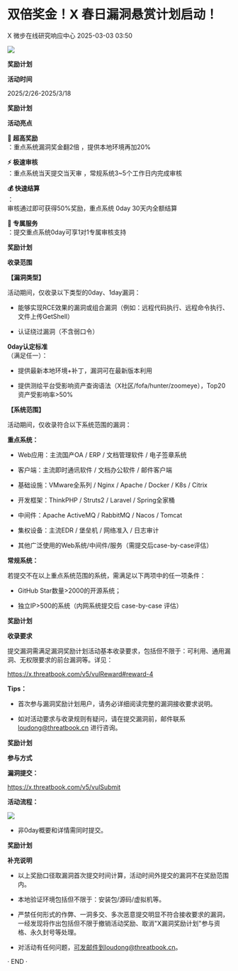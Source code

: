 #  双倍奖金！X 春日漏洞悬赏计划启动！   
X  微步在线研究响应中心   2025-03-03 03:50  
  
![](https://mmbiz.qpic.cn/mmbiz_png/fFyp1gWjicMJUC4a8aPfSM0RwB83uTeIqYzf3D2RMlyiaFkib8BGY4oNjkhoUu9tn2sOPfPvwlZQQJsAgic0tcqoxQ/640?wx_fmt=png&from=appmsg "")  
  
**奖励计划**  
  
**活动时间**  
  
2025/2/26-2025/3/18  
  
  
**奖励计划**  
  
**活动亮点**  
  
**🎯 超高奖励**  
：重点系统漏洞奖金翻2倍 ，提供本地环境再加20%  
  
**⚡ 极速审核**  
：重点系统当天提交当天审 ，常规系统3~5个工作日内完成审核  
  
**💰 快速结算**  
：  
审核通过即可获得50%奖励，重点系统 0day 30天内全额结算  
  
**👥 专属服务**  
：提交重点系统0day可享1对1专属审核支持  
  
  
**奖励计划**  
  
**收录范围**  
  
**【漏洞类型】**  
  
活动期间，仅收录以下类型的0day、1day漏洞：  
- 能够实现RCE效果的漏洞或组合漏洞（例如：远程代码执行、远程命令执行、文件上传GetShell）  
  
- 认证绕过漏洞（不含弱口令）  
  
**0day认定标准**  
（满足任一）：  
- 提供最新本地环境+补丁，漏洞可在最新版本利用  
  
- 提供测绘平台受影响资产查询语法（X社区/fofa/hunter/zoomeye），Top20资产受影响率>50%  
  
**【系统范围】**  
  
活动期间，仅收录符合以下系统范围的漏洞：  
  
**重点系统：**  
- Web应用：主流国产OA / ERP / 文档管理软件 / 电子签章系统  
  
- 客户端：主流即时通讯软件 / 文档办公软件 / 邮件客户端  
  
- 基础设施：VMware全系列 / Nginx / Apache / Docker / K8s / Citrix  
  
- 开发框架：ThinkPHP / Struts2 / Laravel / Spring全家桶  
  
- 中间件：Apache ActiveMQ / RabbitMQ / Nacos / Tomcat  
  
- 集权设备：主流EDR / 堡垒机 / 网络准入 / 日志审计  
  
- 其他广泛使用的Web系统/中间件/服务（需提交后case-by-case评估）  
  
**常规系统：**  
  
若提交不在以上重点系统范围的系统，需满足以下两项中的任一项条件：  
- GitHub Star数量>2000的开源系统；  
  
- 独立IP>500的系统（内网系统提交后 case-by-case 评估）  
  
  
  
  
**奖励计划**  
  
**收录要求**  
  
提交漏洞需满足漏洞奖励计划活动基本收录要求，包括但不限于：可利用、通用漏洞、无权限要求的前台漏洞等。详见：  
  
https://x.threatbook.com/v5/vulReward#reward-4  
  
  
**Tips：**  
- 首次参与漏洞奖励计划用户，请务必详细阅读完整的漏洞接收要求说明。  
  
- 如对活动要求与收录规则有疑问，请在提交漏洞前，邮件联系 loudong@threatbook.cn 进行咨询。  
  
  
  
  
**奖励计划**  
  
**参与方式**  
  
**漏洞提交：**  
  
https://x.threatbook.com/v5/vulSubmit  
  
**活动流程：**  
  
![](https://mmbiz.qpic.cn/mmbiz_png/fFyp1gWjicMJUC4a8aPfSM0RwB83uTeIqDLicIkkhMwbylnjsyMpYia5icBAePxCHuguCUYGceo6DsKhdOGUaibmlaA/640?wx_fmt=png&from=appmsg "")  
  
* 非0day概要和详情需同时提交。  
  
  
  
**奖励计划**  
  
**补充说明**  
  
- 以上奖励口径取漏洞首次提交时间计算，活动时间外提交的漏洞不在奖励范围内。  
  
- 本地验证环境包括但不限于：安装包/源码/虚拟机等。  
  
- 严禁任何形式的作弊、一洞多交、多次恶意提交明显不符合接收要求的漏洞，一经发现将作出包括但不限于撤销活动奖励、取消"X漏洞奖励计划"参与资格、永久封号等处理。  
  
- 对活动有任何问题，可发邮件到loudong@threatbook.cn。  
  
  
  
  
· END ·  
  
  
  
  
